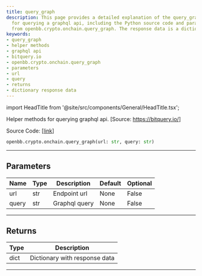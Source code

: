 ```yaml
---
title: query_graph
description: This page provides a detailed explanation of the query_graph helper methods
  for querying a graphql api, including the Python source code and parameters required,
  from openbb.crypto.onchain.query_graph. The response data is a dictionary.
keywords:
- query_graph
- helper methods
- graphql api
- bitquery.io
- openbb.crypto.onchain.query_graph
- parameters
- url
- query
- returns
- dictionary response data
---
```


import HeadTitle from '@site/src/components/General/HeadTitle.tsx';

<HeadTitle title="crypto.onchain.query_graph - Reference | OpenBB SDK Docs" />

Helper methods for querying graphql api. [Source: https://bitquery.io/]

Source Code: [[link](https://github.com/OpenBB-finance/OpenBBTerminal/tree/main/openbb_terminal/cryptocurrency/onchain/bitquery_model.py#L158)]

```python wordwrap
openbb.crypto.onchain.query_graph(url: str, query: str)
```

---

## Parameters

| Name | Type | Description | Default | Optional |
| ---- | ---- | ----------- | ------- | -------- |
| url | str | Endpoint url | None | False |
| query | str | Graphql query | None | False |


---

## Returns

| Type | Description |
| ---- | ----------- |
| dict | Dictionary with response data |
---

